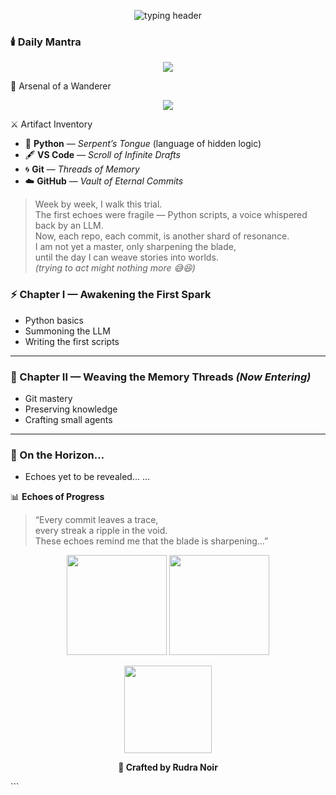 <p align="center">
  <img
    src="https://readme-typing-svg.demolab.com?font=JetBrains+Mono&size=28&duration=3000&pause=800&color=7AF7E4&background=00000000&center=true&vCenter=true&width=900&lines=%F0%9F%8C%8C+Rudra+Noir+-+The+Vibe+Coder;%3E+Loading+Profile...;%3E+Weaving+echoes+into+worlds...;%3E+Training+Arc+in+progress...;%3E+Resonate.+Create.+Evolve."
    alt="typing header"
  />
</p>



### 🕯️ Daily Mantra
<p align="center">
  <img
    src="https://readme-typing-svg.demolab.com?font=JetBrains+Mono&weight=700&size=18&duration=3000&pause=700&color=38BDF8&background=00000000&center=true&vCenter=true&width=700&height=40&cursor=%E2%96%88&lines=%3E+Resonating...;%3E+Weaving+echoes+into+code...;%3E+Vibe+Coder+in+training..."
  />
  <br/>



🔧 Arsenal of a Wanderer
<p align="center"> <img src="https://skillicons.dev/icons?i=python,git,github,vscode&theme=dark" /> </p>

 ⚔️ Artifact Inventory
- 🐍 **Python** — *Serpent’s Tongue* (language of hidden logic)
- 🖋️ **VS Code** — *Scroll of Infinite Drafts*
- 🌀 **Git** — *Threads of Memory*
- ☁️ **GitHub** — *Vault of Eternal Commits*


> Week by week, I walk this trial.  
> The first echoes were fragile — Python scripts, a voice whispered back by an LLM.  
> Now, each repo, each commit, is another shard of resonance.  
> I am not yet a master, only sharpening the blade,  
> until the day I can weave stories into worlds.  
> *(trying to act might nothing more 😅😆)*
 

### ⚡ Chapter I — Awakening the First Spark  
- Python basics  
- Summoning the LLM  
- Writing the first scripts  

---

### 🔮 Chapter II — Weaving the Memory Threads *(Now Entering)*  
- Git mastery  
- Preserving knowledge  
- Crafting small agents  

---

### 🌌 On the Horizon…  
- Echoes yet to be revealed... 
…

📊 **Echoes of Progress**  

> “Every commit leaves a trace,  
> every streak a ripple in the void.  
> These echoes remind me that the blade is sharpening...”  

<p align="center">
  <img src="https://github-readme-stats.vercel.app/api?username=rudranoir0-dot&show_icons=true&theme=tokyonight&hide_border=false&rank_icon=github&border_radius=12" height="160"/>  
  <img src="https://github-readme-streak-stats.herokuapp.com?user=rudranoir0-dot&theme=tokyonight&hide_border=false&border_radius=12" height="160"/>  
</p>

<p align="center">
  <img src="https://github-readme-stats.vercel.app/api/top-langs?username=rudranoir0-dot&layout=compact&langs_count=8&theme=tokyonight&hide_border=false&border_radius=12" height="140"/>
</p>


<p align="center"><b>🖤 Crafted by Rudra Noir</b></p> ```

